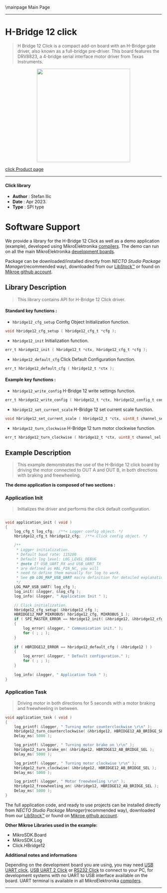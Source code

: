\mainpage Main Page

---
# H-Bridge 12 click

> H Bridge 12 Click is a compact add-on board with an H-Bridge gate driver, also known as a full-bridge pre-driver. This board features the DRV8823, a 4-bridge serial interface motor driver from Texas Instruments.

<p align="center">
  <img src="https://download.mikroe.com/images/click_for_ide/hbridge12_click.png" height=300px>
</p>

[click Product page](https://www.mikroe.com/h-bridge-12-click)

---


#### Click library

- **Author**        : Stefan Ilic
- **Date**          : Apr 2023.
- **Type**          : SPI type


# Software Support

We provide a library for the H-Bridge 12 Click
as well as a demo application (example), developed using MikroElektronika
[compilers](https://www.mikroe.com/necto-studio).
The demo can run on all the main MikroElektronika [development boards](https://www.mikroe.com/development-boards).

Package can be downloaded/installed directly from *NECTO Studio Package Manager*(recommended way), downloaded from our [LibStock&trade;](https://libstock.mikroe.com) or found on [Mikroe github account](https://github.com/MikroElektronika/mikrosdk_click_v2/tree/master/clicks).

## Library Description

> This library contains API for H-Bridge 12 Click driver.

#### Standard key functions :

- `hbridge12_cfg_setup` Config Object Initialization function.
```c
void hbridge12_cfg_setup ( hbridge12_cfg_t *cfg );
```

- `hbridge12_init` Initialization function.
```c
err_t hbridge12_init ( hbridge12_t *ctx, hbridge12_cfg_t *cfg );
```

- `hbridge12_default_cfg` Click Default Configuration function.
```c
err_t hbridge12_default_cfg ( hbridge12_t *ctx );
```

#### Example key functions :

- `hbridge12_write_config` H-Bridge 12 write settings function.
```c
err_t hbridge12_write_config ( hbridge12_t *ctx, hbridge12_config_t config_data );
```

- `hbridge12_set_current_scale` H-Bridge 12 set current scale function.
```c
void hbridge12_set_current_scale ( hbridge12_t *ctx, uint8_t channel_sel, uint8_t out1_curr_scale, uint8_t out2_curr_scale );
```

- `hbridge12_turn_clockwise` H-Bridge 12 turn motor clockwise function.
```c
err_t hbridge12_turn_clockwise ( hbridge12_t *ctx, uint8_t channel_sel );
```

## Example Description

> This example demonstrates the use of the H-Bridge 12 click board by
  driving the motor connected to OUT A and OUT B, in both directions with braking and freewheeling. 

**The demo application is composed of two sections :**

### Application Init

> Initializes the driver and performs the click default configuration.

```c

void application_init ( void )
{
    log_cfg_t log_cfg;  /**< Logger config object. */
    hbridge12_cfg_t hbridge12_cfg;  /**< Click config object. */

    /** 
     * Logger initialization.
     * Default baud rate: 115200
     * Default log level: LOG_LEVEL_DEBUG
     * @note If USB_UART_RX and USB_UART_TX 
     * are defined as HAL_PIN_NC, you will 
     * need to define them manually for log to work. 
     * See @b LOG_MAP_USB_UART macro definition for detailed explanation.
     */
    LOG_MAP_USB_UART( log_cfg );
    log_init( &logger, &log_cfg );
    log_info( &logger, " Application Init " );

    // Click initialization.
    hbridge12_cfg_setup( &hbridge12_cfg );
    HBRIDGE12_MAP_MIKROBUS( hbridge12_cfg, MIKROBUS_1 );
    if ( SPI_MASTER_ERROR == hbridge12_init( &hbridge12, &hbridge12_cfg ) )
    {
        log_error( &logger, " Communication init." );
        for ( ; ; );
    }
    
    if ( HBRIDGE12_ERROR == hbridge12_default_cfg ( &hbridge12 ) )
    {
        log_error( &logger, " Default configuration." );
        for ( ; ; );
    }
    
    log_info( &logger, " Application Task " );
}

```

### Application Task

> Driving motor in both directions for 5 seconds with a motor braking and freewheeling in between.

```c
void application_task ( void )
{
    log_printf( &logger, " Turning motor counterclockwise \r\n" );
    hbridge12_turn_counterclockwise( &hbridge12, HBRIDGE12_AB_BRIDGE_SEL );
    Delay_ms( 5000 );

    log_printf( &logger, " Turning motor brake on \r\n" );
    hbridge12_turn_brake_on( &hbridge12, HBRIDGE12_AB_BRIDGE_SEL );
    Delay_ms( 5000 );

    log_printf( &logger, " Turning motor clockwise \r\n" );
    hbridge12_turn_clockwise( &hbridge12, HBRIDGE12_AB_BRIDGE_SEL );
    Delay_ms( 5000 );

    log_printf( &logger, " Motor freewheeling \r\n" );
    hbridge12_freewheeling_on( &hbridge12, HBRIDGE12_AB_BRIDGE_SEL );
    Delay_ms( 5000 );
}
```

The full application code, and ready to use projects can be installed directly from *NECTO Studio Package Manager*(recommended way), downloaded from our [LibStock&trade;](https://libstock.mikroe.com) or found on [Mikroe github account](https://github.com/MikroElektronika/mikrosdk_click_v2/tree/master/clicks).

**Other Mikroe Libraries used in the example:**

- MikroSDK.Board
- MikroSDK.Log
- Click.HBridge12

**Additional notes and informations**

Depending on the development board you are using, you may need
[USB UART click](https://www.mikroe.com/usb-uart-click),
[USB UART 2 Click](https://www.mikroe.com/usb-uart-2-click) or
[RS232 Click](https://www.mikroe.com/rs232-click) to connect to your PC, for
development systems with no UART to USB interface available on the board. UART
terminal is available in all MikroElektronika
[compilers](https://shop.mikroe.com/compilers).

---
